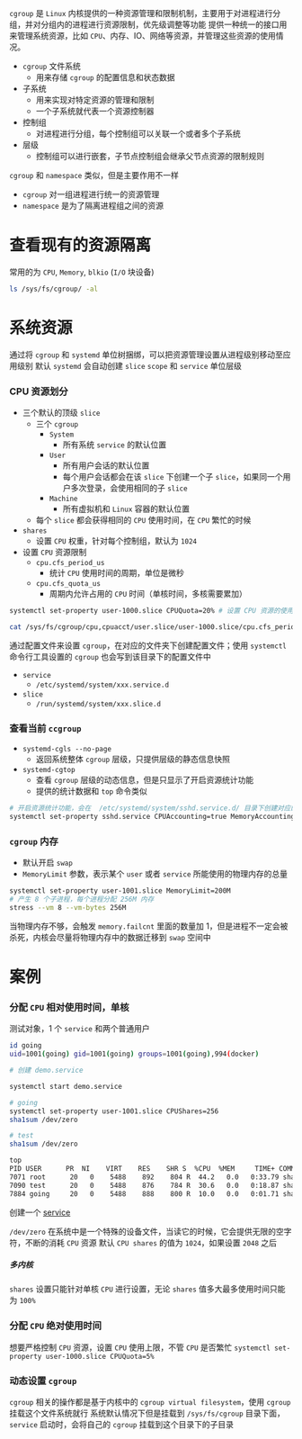 `cgroup` 是 `Linux` 内核提供的一种资源管理和限制机制，主要用于对进程进行分组，并对分组内的进程进行资源限制，优先级调整等功能
提供一种统一的接口用来管理系统资源，比如 `CPU`、内存、IO、网络等资源，并管理这些资源的使用情况。

- `cgroup` 文件系统
    - 用来存储 `cgroup` 的配置信息和状态数据
- 子系统
    - 用来实现对特定资源的管理和限制
    - 一个子系统就代表一个资源控制器
- 控制组
    - 对进程进行分组，每个控制组可以关联一个或者多个子系统
- 层级
    - 控制组可以进行嵌套，子节点控制组会继承父节点资源的限制规则

`cgroup` 和 `namespace` 类似，但是主要作用不一样

- `cgroup` 对一组进程进行统一的资源管理
- `namespace` 是为了隔离进程组之间的资源

# 查看现有的资源隔离

常用的为 `CPU`, `Memory`, `blkio` (`I/O` 块设备)

```bash
ls /sys/fs/cgroup/ -al
```

# 系统资源

通过将 `cgroup` 和 `systemd` 单位树捆绑，可以把资源管理设置从进程级别移动至应用级别
默认 `systemd` 会自动创建 `slice` `scope` 和 `service` 单位层级

### CPU 资源划分

- 三个默认的顶级 `slice`
    - 三个 `cgroup`
        - `System`
            - 所有系统 `service` 的默认位置
        - `User`
            - 所有用户会话的默认位置
            - 每个用户会话都会在该 `slice` 下创建一个子 `slice`，如果同一个用户多次登录，会使用相同的子 `slice`
        - `Machine`
            - 所有虚拟机和 `Linux` 容器的默认位置
    - 每个 `slice` 都会获得相同的 `CPU` 使用时间，在 `CPU` 繁忙的时候
- `shares`
    - 设置 `CPU` 权重，针对每个控制组，默认为 `1024`
- 设置 `CPU` 资源限制
    - `cpu.cfs_period_us`
        - 统计 `CPU` 使用时间的周期，单位是微秒
    - `cpu.cfs_quota_us`
        - 周期内允许占用的 `CPU` 时间（单核时间，多核需要累加）

```bash
systemctl set-property user-1000.slice CPUQuota=20% # 设置 CPU 资源的使用上限

cat /sys/fs/cgroup/cpu,cpuacct/user.slice/user-1000.slice/cpu.cfs_period_us # 查看对应 `cgroup` 参数
```

通过配置文件来设置 `cgroup`，在对应的文件夹下创建配置文件；使用 `systemctl` 命令行工具设置的 `cgroup` 也会写到该目录下的配置文件中

- `service`
    - `/etc/systemd/system/xxx.service.d`
- `slice`
    - `/run/systemd/system/xxx.slice.d`

### 查看当前 `ccgroup`

- `systemd-cgls --no-page`
    - 返回系统整体 `cgroup` 层级，只提供层级的静态信息快照
- `systemd-cgtop`
    - 查看 `cgroup` 层级的动态信息，但是只显示了开启资源统计功能
    - 提供的统计数据和 `top` 命令类似

```bash
# 开启资源统计功能，会在  /etc/systemd/system/sshd.service.d/ 目录下创建对应的配置文件
systemctl set-property sshd.service CPUAccounting=true MemoryAccounting=true
```

### `cgroup` 内存

- 默认开启 `swap`
- `MemoryLimit` 参数，表示某个 `user` 或者 `service` 所能使用的物理内存的总量

```bash
systemctl set-property user-1001.slice MemoryLimit=200M
# 产生 8 个子进程，每个进程分配 256M 内存
stress --vm 8 --vm-bytes 256M
```
当物理内存不够，会触发 `memory.failcnt` 里面的数量加 1，但是进程不一定会被杀死，内核会尽量将物理内存中的数据迁移到 `swap` 空间中

# 案例

### 分配 `CPU` 相对使用时间，单核

测试对象，1 个 `service` 和两个普通用户

```bash
id going
uid=1001(going) gid=1001(going) groups=1001(going),994(docker)

# 创建 demo.service

systemctl start demo.service

# going
systemctl set-property user-1001.slice CPUShares=256
sha1sum /dev/zero

# test
sha1sum /dev/zero

top
PID USER      PR  NI    VIRT    RES    SHR S  %CPU  %MEM     TIME+ COMMAND
7071 root      20   0    5488    892    804 R  44.2   0.0   0:33.79 sha1sum
7090 test      20   0    5488    876    784 R  30.6   0.0   0:18.87 sha1sum
7884 going     20   0    5488    888    800 R  10.0   0.0   0:01.71 sha1sum

```

创建一个 [service](demo.service)

`/dev/zero` 在系统中是一个特殊的设备文件，当读它的时候，它会提供无限的空字符，不断的消耗 `CPU` 资源
默认 `CPU shares` 的值为 `1024`，如果设置 `2048` 之后

##### 多内核
`shares` 设置只能针对单核 `CPU` 进行设置，无论 `shares` 值多大最多使用时间只能为 `100%`

### 分配 `CPU` 绝对使用时间

想要严格控制 `CPU` 资源，设置 `CPU` 使用上限，不管 `CPU` 是否繁忙
`systemctl set-property user-1000.slice CPUQuota=5%`


### 动态设置 `cgroup`

`cgroup` 相关的操作都是基于内核中的 `cgroup virtual filesystem`，使用 `cgroup` 挂载这个文件系统就行
系统默认情况下但是挂载到 `/sys/fs/cgroup` 目录下面，`service` 启动时，会将自己的 `cgroup` 挂载到这个目录下的子目录


